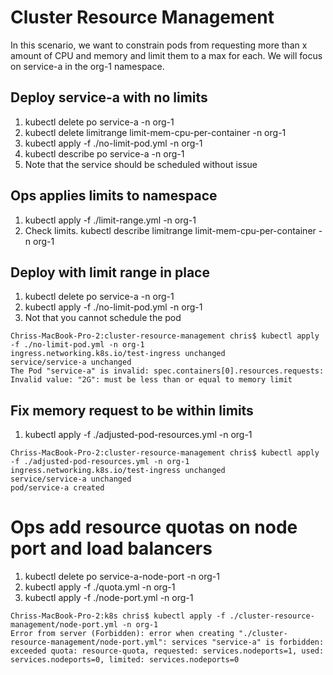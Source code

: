 # Cluster Resource Management
In this scenario, we want to constrain pods from requesting more than x amount of CPU and memory and limit them to a max for each.  We will focus on service-a in the org-1 namespace.

## Deploy service-a with no limits

1. kubectl delete po service-a -n org-1
1. kubectl delete limitrange limit-mem-cpu-per-container -n org-1
1. kubectl apply -f ./no-limit-pod.yml -n org-1
1. kubectl describe po service-a -n org-1
1. Note that the service should be scheduled without issue

## Ops applies limits to namespace

1. kubectl apply -f ./limit-range.yml -n org-1
1. Check limits. kubectl describe limitrange limit-mem-cpu-per-container -n org-1

## Deploy with limit range in place

1. kubectl delete po service-a -n org-1
1. kubectl apply -f ./no-limit-pod.yml -n org-1
1. Not that you cannot schedule the pod

```
Chriss-MacBook-Pro-2:cluster-resource-management chris$ kubectl apply -f ./no-limit-pod.yml -n org-1
ingress.networking.k8s.io/test-ingress unchanged
service/service-a unchanged
The Pod "service-a" is invalid: spec.containers[0].resources.requests: Invalid value: "2G": must be less than or equal to memory limit
```

## Fix memory request to be within limits

1. kubectl apply -f ./adjusted-pod-resources.yml -n org-1
```
Chriss-MacBook-Pro-2:cluster-resource-management chris$ kubectl apply -f ./adjusted-pod-resources.yml -n org-1
ingress.networking.k8s.io/test-ingress unchanged
service/service-a unchanged
pod/service-a created
```

# Ops add resource quotas on node port and load balancers

1. kubectl delete po service-a-node-port -n org-1
1. kubectl apply -f ./quota.yml -n org-1
1. kubectl apply -f ./node-port.yml -n org-1

```
Chriss-MacBook-Pro-2:k8s chris$ kubectl apply -f ./cluster-resource-management/node-port.yml -n org-1
Error from server (Forbidden): error when creating "./cluster-resource-management/node-port.yml": services "service-a" is forbidden: exceeded quota: resource-quota, requested: services.nodeports=1, used: services.nodeports=0, limited: services.nodeports=0
```
